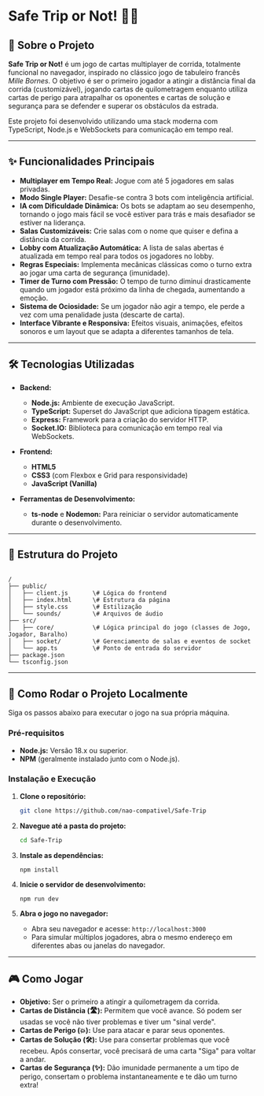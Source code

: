 # Safe Trip or Not! 🚗💨

## 📖 Sobre o Projeto

**Safe Trip or Not!** é um jogo de cartas multiplayer de corrida, totalmente funcional no navegador, inspirado no clássico jogo de tabuleiro francês *Mille Bornes*. O objetivo é ser o primeiro jogador a atingir a distância final da corrida (customizável), jogando cartas de quilometragem enquanto utiliza cartas de perigo para atrapalhar os oponentes e cartas de solução e segurança para se defender e superar os obstáculos da estrada.

Este projeto foi desenvolvido utilizando uma stack moderna com TypeScript, Node.js e WebSockets para comunicação em tempo real.

---

## ✨ Funcionalidades Principais

- **Multiplayer em Tempo Real:** Jogue com até 5 jogadores em salas privadas.
- **Modo Single Player:** Desafie-se contra 3 bots com inteligência artificial.
- **IA com Dificuldade Dinâmica:** Os bots se adaptam ao seu desempenho, tornando o jogo mais fácil se você estiver para trás e mais desafiador se estiver na liderança.
- **Salas Customizáveis:** Crie salas com o nome que quiser e defina a distância da corrida.
- **Lobby com Atualização Automática:** A lista de salas abertas é atualizada em tempo real para todos os jogadores no lobby.
- **Regras Especiais:** Implementa mecânicas clássicas como o turno extra ao jogar uma carta de segurança (imunidade).
- **Timer de Turno com Pressão:** O tempo de turno diminui drasticamente quando um jogador está próximo da linha de chegada, aumentando a emoção.
- **Sistema de Ociosidade:** Se um jogador não agir a tempo, ele perde a vez com uma penalidade justa (descarte de carta).
- **Interface Vibrante e Responsiva:** Efeitos visuais, animações, efeitos sonoros e um layout que se adapta a diferentes tamanhos de tela.

---

## 🛠️ Tecnologias Utilizadas

- **Backend:**
  - **Node.js:** Ambiente de execução JavaScript.
  - **TypeScript:** Superset do JavaScript que adiciona tipagem estática.
  - **Express:** Framework para a criação do servidor HTTP.
  - **Socket.IO:** Biblioteca para comunicação em tempo real via WebSockets.

- **Frontend:**
  - **HTML5**
  - **CSS3** (com Flexbox e Grid para responsividade)
  - **JavaScript (Vanilla)**

- **Ferramentas de Desenvolvimento:**
  - **ts-node** e **Nodemon:** Para reiniciar o servidor automaticamente durante o desenvolvimento.

---

## 📂 Estrutura do Projeto

```

/
├── public/
│   ├── client.js       \# Lógica do frontend
│   ├── index.html      \# Estrutura da página
│   ├── style.css       \# Estilização
│   └── sounds/         \# Arquivos de áudio
├── src/
│   ├── core/           \# Lógica principal do jogo (classes de Jogo, Jogador, Baralho)
│   ├── socket/         \# Gerenciamento de salas e eventos de socket
│   └── app.ts          \# Ponto de entrada do servidor
├── package.json
└── tsconfig.json

````

---

## 🚀 Como Rodar o Projeto Localmente

Siga os passos abaixo para executar o jogo na sua própria máquina.

### Pré-requisitos

- **Node.js:** Versão 18.x ou superior.
- **NPM** (geralmente instalado junto com o Node.js).

### Instalação e Execução

1.  **Clone o repositório:**
    ```bash
    git clone https://github.com/nao-compativel/Safe-Trip
    ```

2.  **Navegue até a pasta do projeto:**
    ```bash
    cd Safe-Trip
    ```

3.  **Instale as dependências:**
    ```
    npm install
    ```

4.  **Inicie o servidor de desenvolvimento:**
    ```bash
    npm run dev
    ```

5.  **Abra o jogo no navegador:**
    - Abra seu navegador e acesse: `http://localhost:3000`
    - Para simular múltiplos jogadores, abra o mesmo endereço em diferentes abas ou janelas do navegador.

---

## 🎮 Como Jogar

- **Objetivo:** Ser o primeiro a atingir a quilometragem da corrida.
- **Cartas de Distância (🛣️):** Permitem que você avance. Só podem ser usadas se você não tiver problemas e tiver um "sinal verde".
- **Cartas de Perigo (💥):** Use para atacar e parar seus oponentes.
- **Cartas de Solução (🛠️):** Use para consertar problemas que você recebeu. Após consertar, você precisará de uma carta "Siga" para voltar a andar.
- **Cartas de Segurança (✨):** Dão imunidade permanente a um tipo de perigo, consertam o problema instantaneamente e te dão um turno extra!

